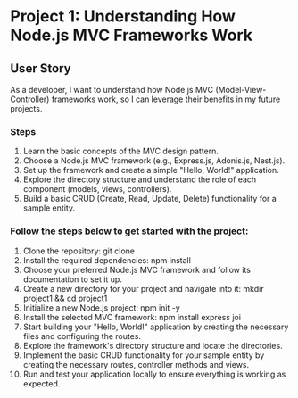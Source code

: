# Project 1: Understanding How Node.js MVC Frameworks Work

## User Story
As a developer, I want to understand how Node.js MVC (Model-View-Controller) frameworks work, so I can leverage their benefits in my future projects.

### Steps
1. Learn the basic concepts of the MVC design pattern.
2. Choose a Node.js MVC framework (e.g., Express.js, Adonis.js, Nest.js).
3. Set up the framework and create a simple "Hello, World!" application.
4. Explore the directory structure and understand the role of each component (models, views, controllers).
5. Build a basic CRUD (Create, Read, Update, Delete) functionality for a sample entity.

### Follow the steps below to get started with the project:

1. Clone the repository: git clone <repository-url>
2. Install the required dependencies: npm install
3. Choose your preferred Node.js MVC framework and follow its documentation to set it up.
4. Create a new directory for your project and navigate into it: mkdir project1 && cd project1
5. Initialize a new Node.js project: npm init -y
6. Install the selected MVC framework: npm install express joi
7. Start building your "Hello, World!" application by creating the necessary files and configuring the routes.
8. Explore the framework's directory structure and locate the directories.
9. Implement the basic CRUD functionality for your sample entity by creating the necessary routes, controller methods and views.
10. Run <node index.js> and test your application locally to ensure everything is working as expected.
